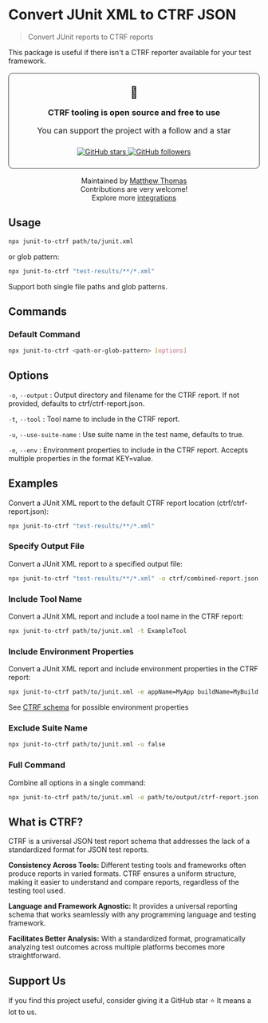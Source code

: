 # Convert JUnit XML to CTRF JSON

> Convert JUnit reports to CTRF reports

This package is useful if there isn't a CTRF reporter available for your test framework.

<div align="center">
<div style="padding: 1.5rem; border-radius: 8px; margin: 1rem 0; border: 1px solid #30363d;">
<span style="font-size: 23px;">💚</span>
<h3 style="margin: 1rem 0;">CTRF tooling is open source and free to use</h3>
<p style="font-size: 16px;">You can support the project with a follow and a star</p>

<div style="margin-top: 1.5rem;">
<a href="https://github.com/ctrf-io/junit-to-ctrf">
<img src="https://img.shields.io/github/stars/ctrf-io/junit-to-ctrf?style=for-the-badge&color=2ea043" alt="GitHub stars">
</a>
<a href="https://github.com/ctrf-io">
<img src="https://img.shields.io/github/followers/ctrf-io?style=for-the-badge&color=2ea043" alt="GitHub followers">
</a>
</div>
</div>

<p style="font-size: 14px; margin: 1rem 0;">
Maintained by <a href="https://github.com/ma11hewthomas">Matthew Thomas</a><br/>
Contributions are very welcome! <br/>
Explore more <a href="https://www.ctrf.io/integrations">integrations</a>
</p>
</div>

## Usage

```sh
npx junit-to-ctrf path/to/junit.xml
```

or glob pattern:

```sh
npx junit-to-ctrf "test-results/**/*.xml"
```

Support both single file paths and glob patterns.

## Commands

### Default Command

```sh
npx junit-to-ctrf <path-or-glob-pattern> [options]
```

## Options

`-o`, `--output` <output>: Output directory and filename for the CTRF report. If not provided, defaults to ctrf/ctrf-report.json.

`-t`, `--tool` <toolName>: Tool name to include in the CTRF report.

`-u`, `--use-suite-name` <useSuiteName>: Use suite name in the test name, defaults to true.

`-e`, `--env` <envProperties>: Environment properties to include in the CTRF report. Accepts multiple properties in the format KEY=value.


## Examples

Convert a JUnit XML report to the default CTRF report location (ctrf/ctrf-report.json):

```sh
npx junit-to-ctrf "test-results/**/*.xml"
```

### Specify Output File

Convert a JUnit XML report to a specified output file:

```sh
npx junit-to-ctrf "test-results/**/*.xml" -o ctrf/combined-report.json
```

### Include Tool Name

Convert a JUnit XML report and include a tool name in the CTRF report:

```sh
npx junit-to-ctrf path/to/junit.xml -t ExampleTool
```

### Include Environment Properties

Convert a JUnit XML report and include environment properties in the CTRF report:

```sh
npx junit-to-ctrf path/to/junit.xml -e appName=MyApp buildName=MyBuild
```

See [CTRF schema](https://www.ctrf.io/docs/schema/environment) for possible environment properties

### Exclude Suite Name

```sh
npx junit-to-ctrf path/to/junit.xml -u false
```

### Full Command

Combine all options in a single command:

```sh
npx junit-to-ctrf path/to/junit.xml -o path/to/output/ctrf-report.json -t ExampleTool -e appName=MyApp buildName=MyBuild
```

## What is CTRF?

CTRF is a universal JSON test report schema that addresses the lack of a standardized format for JSON test reports.

**Consistency Across Tools:** Different testing tools and frameworks often produce reports in varied formats. CTRF ensures a uniform structure, making it easier to understand and compare reports, regardless of the testing tool used.

**Language and Framework Agnostic:** It provides a universal reporting schema that works seamlessly with any programming language and testing framework.

**Facilitates Better Analysis:** With a standardized format, programatically analyzing test outcomes across multiple platforms becomes more straightforward.

## Support Us

If you find this project useful, consider giving it a GitHub star ⭐ It means a lot to us.
